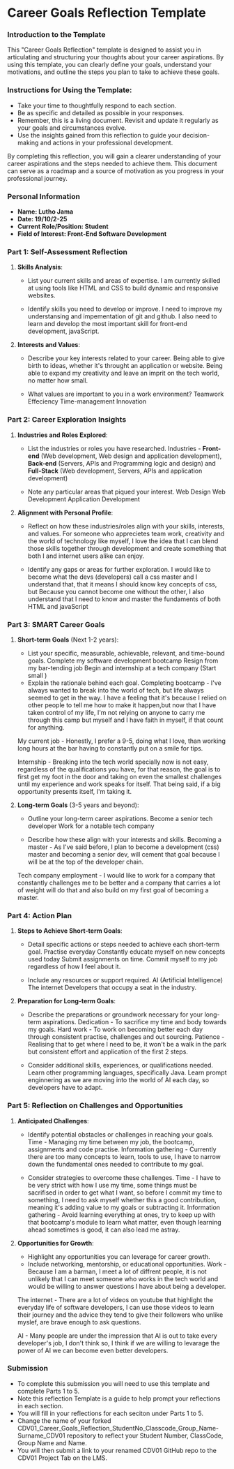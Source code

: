 
# Career Goals Reflection Template

### Introduction to the Template

This "Career Goals Reflection" template is designed to assist you in articulating and structuring your thoughts about your career aspirations. By using this template, you can clearly define your goals, understand your motivations, and outline the steps you plan to take to achieve these goals.

### Instructions for Using the Template:

- Take your time to thoughtfully respond to each section.
- Be as specific and detailed as possible in your responses.
- Remember, this is a living document. Revisit and update it regularly as your goals and circumstances evolve.
- Use the insights gained from this reflection to guide your decision-making and actions in your professional development.

By completing this reflection, you will gain a clearer understanding of your career aspirations and the steps needed to achieve them. This document can serve as a roadmap and a source of motivation as you progress in your professional journey.

### Personal Information

- **Name: Lutho Jama**
- **Date: 19/10/2-25**
- **Current Role/Position: Student**
- **Field of Interest: Front-End Software Development**

### Part 1: Self-Assessment Reflection

1. **Skills Analysis**:
    
    - List your current skills and areas of expertise.
    I am currently skilled at using tools like HTML and CSS to build dynamic and responsive websites.

    - Identify skills you need to develop or improve.
    I need to improve my understansing and impementation of git and github.
    I also need to learn and develop the most important skill for front-end development, javaScript.

2. **Interests and Values**:
    
    - Describe your key interests related to your career.
    Being able to give birth to ideas, whether it's throught an application or website.
    Being able to expand my creativity and leave an imprit on the tech world, no matter how small.

    - What values are important to you in a work environment?
    Teamwork
    Effeciency
    Time-management
    Innovation

### Part 2: Career Exploration Insights

1. **Industries and Roles Explored**:
    
    - List the industries or roles you have researched.
    Industries - **Front-end** (Web development, Web design and application development), **Back-end** (Servers, APIs and Programming logic and design) and **Full-Stack** (Web development, Servers, APIs and application development)

    - Note any particular areas that piqued your interest.
    Web Design
    Web Development
    Application Development

2. **Alignment with Personal Profile**:
    
    - Reflect on how these industries/roles align with your skills, interests, and values.
    For someone who apprecietes team work, creativity and the world of technology like myself, I love the idea that I can blend those skills together through development and create something that both I and internet users alike can enjoy.

    - Identify any gaps or areas for further exploration.
    I would like to become what the devs (developers) call a css master and I understand that, that it means I should know key concepts of css, but Because you cannot become one without the other, I also understand that I need to know and master the fundaments of both HTML and javaScript

### Part 3: SMART Career Goals

1. **Short-term Goals** (Next 1-2 years):
    
    - List your specific, measurable, achievable, relevant, and time-bound goals.
    Complete my software development bootcamp
    Resign from my bar-tending job
    Begin and internship at a tech company (Start small
    )
    - Explain the rationale behind each goal.
    Completing bootcamp - I've always wanted to break into the world of tech, but life always seemed to get in the way. I have a feeling that it's because I relied on other people to tell me how to  make it happen,but now that I have taken control of my life, I'm not relying on anyone to carry me through this camp but myself and I have faith in myself, if that count for anything.

    My current job - Honestly, I prefer a 9-5, doing what I love, than working long hours at the bar having to constantly put on a smile for tips.

    Internship - Breaking into the tech world specially now is not easy, regardless of the qualifications you have, for that reason, the goal is to first get my foot in the door and taking on even the smallest challenges until my experience and work speaks for itself. That being said, if a big opportunity presents itself, I'm taking it.

2. **Long-term Goals** (3-5 years and beyond):
    
    - Outline your long-term career aspirations.
    Become a senior tech developer
    Work for a notable tech company

    - Describe how these align with your interests and skills.
    Becoming a master - As I've said before, I plan to become a development (css) master and becoming a senior dev, will cement that goal because I will be at the top of the developer chain.

    Tech company employment - I would like to work for a company that constantly challenges me to be better and a company that carries a lot of weight will do that and also build on my first goal of becoming a master.

### Part 4: Action Plan

1. **Steps to Achieve Short-term Goals**:
    
    - Detail specific actions or steps needed to achieve each short-term goal.
    Practise everyday
    Constantly educate myself on new concepts used today
    Submit assignments on time.
    Commit myself to my job regardless of how I feel about it.

    - Include any resources or support required.
    AI (Artificial Intelligence)
    The internet
    Developers that occupy a seat in the industry.

2. **Preparation for Long-term Goals**:
    
    - Describe the preparations or groundwork necessary for your long-term aspirations.
    Dedication - To sacrifice my time and body towards my goals.
    Hard work - To work on becoming better each day through consistent practise, challenges and out sourcing.
    Patience - Realising that to get where I need to be, it won't be a walk in the park but consistent effort and application of the first 2  steps.

    - Consider additional skills, experiences, or qualifications needed.
    Learn other programming languages, specifically Java.
    Learn prompt enginnering as we are moving into the world of AI each day, so developers have to adapt.

### Part 5: Reflection on Challenges and Opportunities

1. **Anticipated Challenges**:
    
    - Identify potential obstacles or challenges in reaching your goals.
    Time - Managing my time between my job, the bootcamp, assignments and code practise.
    Information gathering - Currently there are too many concepts to learn, tools to use, I have to narrow down the fundamental ones needed to contribute to my goal.

    - Consider strategies to overcome these challenges.
    Time - I have to be very strict with how I use my time, some things must be sacrifised in order to get what I want, so before I commit my time to something, I need to ask myself whether this a good contribution, meaning it's adding value to my goals or subtracting it.
    Information gathering - Avoid learning everything at ones, try to keep up with that bootcamp's module to learn what matter, even though learning ahead sometimes is good, it can also lead me astray.

2. **Opportunities for Growth**:
    
    - Highlight any opportunities you can leverage for career growth.
    - Include networking, mentorship, or educational opportunities.
    Work - Because I am a barman, I meet a lot of diffrent people, it is not unlikely that I can meet someone who works in the tech world and would be willing to answer questions I have about being a developer.

    The internet - There are a lot of videos on youtube that highlight the everyday life of software developers, I can use those videos to learn their journey and the advice they tend to give their followers who unlike myslef, are brave enough to ask questions.

    AI - Many people are under the impression that AI is out to take every developer's job, I don't think so, I think if we are willing to levarage the power of AI we can become even better developers.

### Submission

- To complete this submission you will need to use this template and complete Parts 1 to 5.
- Note this reflection Template is a guide to help prompt your reflections in each section.
- You will fill in your reflections for each seciton under Parts 1 to 5.
- Change the name of your forked CDV01_Career_Goals_Reflection_StudentNo_Classcode_Group_Name-Surname_CDV01 repository to reflect your Student Number, ClassCode, Group Name and Name.
- You will then submit a link to your renamed CDV01 GitHub repo to the CDV01 Project Tab on the LMS.


